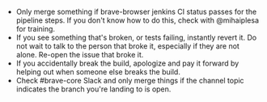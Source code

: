 - Only merge something if brave-browser jenkins CI status passes for the pipeline steps. If you don't know how to do this, check with @mihaiplesa for training.
- If you see something that's broken, or tests failing, instantly revert it. Do not wait to talk to the person that broke it, especially if they are not alone.  Re-open the issue that broke it.
- If you accidentally break the build, apologize and pay it forward by helping out when someone else breaks the build.
- Check #brave-core Slack and only merge things if the channel topic indicates the branch you're landing to is open.